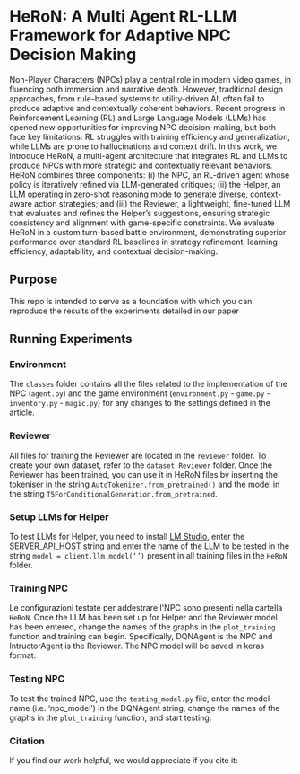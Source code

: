 # HeRoN: A Multi Agent RL-LLM Framework for Adaptive NPC Decision Making
Non-Player Characters (NPCs) play a central role in modern video games, in fluencing both immersion and narrative depth. However, traditional design approaches, from rule-based systems to utility-driven AI, often fail to produce adaptive and contextually coherent behaviors. Recent progress in Reinforcement Learning (RL) and Large Language Models (LLMs) has opened new opportunities for improving NPC decision-making, but both face key limitations: RL struggles with training efficiency and generalization, while LLMs are prone to hallucinations and context drift. In this work, we introduce HeRoN, a multi-agent architecture that integrates RL and LLMs to produce NPCs with more strategic and contextually relevant behaviors. HeRoN combines three components: (i) the NPC, an RL-driven agent whose policy is iteratively refined via LLM-generated critiques; (ii) the Helper, an LLM operating in zero-shot reasoning mode to generate diverse, context-aware action strategies; and (iii) the Reviewer, a lightweight, fine-tuned LLM that evaluates and refines the Helper’s
suggestions, ensuring strategic consistency and alignment with game-specific constraints. We evaluate HeRoN in a custom turn-based battle environment, demonstrating superior performance over standard RL baselines in strategy refinement, learning efficiency, adaptability, and contextual decision-making.

## Purpose
This repo is intended to serve as a foundation with which you can reproduce the results of the experiments detailed in our paper 

## Running Experiments
### Environment
The `classes` folder contains all the files related to the implementation of the NPC (`agent.py`) and the game environment (`environment.py` - `game.py` - `inventory.py` - `magic.py`) for any changes to the settings defined in the article.

### Reviewer
All files for training the Reviewer are located in the `reviewer` folder. To create your own dataset, refer to the `dataset Reviewer` folder. Once the Reviewer has been trained, you can use it in HeRoN files by inserting the tokeniser in the string `AutoTokenizer.from_pretrained()` and the model in the string `T5ForConditionalGeneration.from_pretrained`.

### Setup LLMs for Helper
To test LLMs for Helper, you need to install [LM Studio](https://lmstudio.ai/), enter the SERVER_API_HOST string and enter the name of the LLM to be tested in the string `model = client.llm.model(‘’)` present in all training files in the `HeRoN` folder.

### Training NPC
Le configurazioni testate per addestrare l'NPC sono presenti nella cartella `HeRoN`. Once the LLM has been set up for Helper and the Reviewer model has been entered, change the names of the graphs in the `plot_training` function and training can begin. Specifically, DQNAgent is the NPC and IntructorAgent is the Reviewer. The NPC model will be saved in keras format.

### Testing NPC
To test the trained NPC, use the `testing_model.py` file, enter the model name (i.e. ‘npc_model’) in the DQNAgent string, change the names of the graphs in the `plot_training` function, and start testing.

### Citation
If you find our work helpful, we would appreciate if you cite it:
